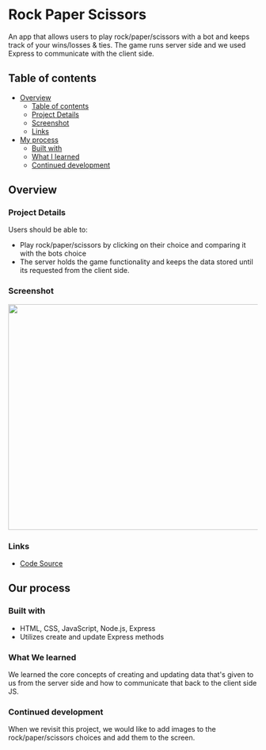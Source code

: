 # Rock Paper Scissors

An app that allows users to play rock/paper/scissors with a bot and keeps track of your wins/losses & ties.  The game runs server side and we used Express to communicate with the client side.

## Table of contents

- [Overview](#overview)
  - [Table of contents](#table-of-contents)
  - [Project Details](#project-details)
  - [Screenshot](#screenshot)
  - [Links](#links)
- [My process](#my-process)
  - [Built with](#built-with)
  - [What I learned](#what-i-learned)
  - [Continued development](#continued-development)

## Overview

### Project Details

Users should be able to:

- Play rock/paper/scissors by clicking on their choice and comparing it with the bots choice
- The server holds the game functionality and keeps the data stored until its requested from the client side.

### Screenshot

<img src = "https://user-images.githubusercontent.com/94102400/211700691-16890f74-69d0-4ec7-aeb2-92ce9d1e40ef.png" width = 750 height =455 >

### Links

- [Code Source](https://github.com/ervn12/rockPaperScissors)

## Our process

### Built with

- HTML, CSS, JavaScript, Node.js, Express
- Utilizes create and update Express methods

### What We learned

We learned the core concepts of creating and updating data that's given to us from the server side and how to communicate that back to the client side JS.

### Continued development

When we revisit this project, we would like to add images to the rock/paper/scissors choices and add them to the screen.

